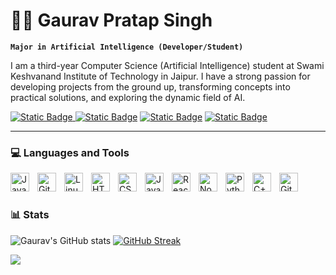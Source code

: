 # 🧑‍💻 Gaurav Pratap Singh

**`Major in Artificial Intelligence (Developer/Student)`**

I am a third-year Computer Science (Artificial Intelligence) student at Swami Keshvanand Institute of Technology in Jaipur. I have a strong passion for developing projects from the ground up, transforming concepts into practical solutions, and exploring the dynamic field of AI.

   <p align="left">
      <a href="https://www.linkedin.com/in/gaurav-pratap-singh-550259237">
         <img alt="Static Badge" src="https://img.shields.io/badge/linkedin-blue?style=for-the-badge&logo=linkedin&link=www.linkedin.com%2Fin%2Fgaurav-pratap-singh-550259237">

  
  <a href="https://x.com/gnxtofficial">
        <img alt="Static Badge" src="https://img.shields.io/badge/X.COM-black?style=for-the-badge&logo=x&logoSize=auto&link=www.linkedin.com%2Fin%2Fgaurav-pratap-singh-550259237"></a> 

  
  <a href="https://leetcode.com/u/gauravpratapsinghh2002/">
        <img alt="Static Badge" src="https://img.shields.io/badge/Leetcode-purple?style=for-the-badge&logo=leetcode&logoSize=auto&link=www.linkedin.com%2Fin%2Fgaurav-pratap-singh-550259237"></a> 

  <a href="https://discord.gg/7RCV9DvTbQ">
        <img alt="Static Badge" src="https://img.shields.io/badge/Discord-white?style=for-the-badge&logo=discord&logoSize=auto&link=www.linkedin.com%2Fin%2Fgaurav-pratap-singh-550259237">
</a> 
      

---

### 💻 Languages and Tools

<img align="left" alt="Java" width="30px" style="padding-right:10px;" src="https://cdn.jsdelivr.net/gh/devicons/devicon/icons/java/java-original.svg"/>
<img align="left" alt="Git" width="30px" style="padding-right:10px;" src="https://cdn.jsdelivr.net/gh/devicons/devicon/icons/git/git-original.svg" />
<img align="left" alt="Linux" width="30px" style="padding-right:10px;" src="https://cdn.jsdelivr.net/gh/devicons/devicon/icons/linux/linux-original.svg" />
<img align="left" alt="HTML" width="30px" style="padding-right:10px;" src="https://cdn.jsdelivr.net/gh/devicons/devicon/icons/html5/html5-plain.svg" />
<img align="left" alt="CSS" width="30px" style="padding-right:10px;" src="https://cdn.jsdelivr.net/gh/devicons/devicon/icons/css3/css3-plain.svg" />
<img align="left" alt="JavaScript" width="30px" style="padding-right:10px;" src="https://cdn.jsdelivr.net/gh/devicons/devicon/icons/javascript/javascript-plain.svg" />
<img align="left" alt="React" width="30px" style="padding-right:10px;" src="https://cdn.jsdelivr.net/gh/devicons/devicon/icons/react/react-original.svg" />
<img align="left" alt="NodeJS" width="30px" style="padding-right:10px;" src="https://cdn.jsdelivr.net/gh/devicons/devicon/icons/nodejs/nodejs-original.svg" />
<img align="left" alt="Python" width="30px" style="padding-right:10px;" src="https://cdn.jsdelivr.net/gh/devicons/devicon/icons/python/python-plain.svg" />
<img align="left" alt="C++" width="30px" style="padding-right:10px;" src="https://cdn.jsdelivr.net/gh/devicons/devicon/icons/cplusplus/cplusplus-line.svg" />
<img align="left" alt="GitHub" width="30px" style="padding-right:10px;" src="https://cdn.jsdelivr.net/gh/devicons/devicon/icons/github/github-original.svg" />
<br />


#

### 📊 Stats

![Gaurav's GitHub stats](https://github-readme-stats.vercel.app/api?username=rexboy071429&show_icons=true&theme=dark)         [![GitHub Streak](https://github-readme-streak-stats-sand-xi.vercel.app?user=rexboy071429&theme=gotham&locale=hi&date_format=j%2Fn%5B%2FY%5D)](https://git.io/streak-stats)


![](https://leetcard.jacoblin.cool/Gauravpratapsinghh2002?ext=heatmap)




